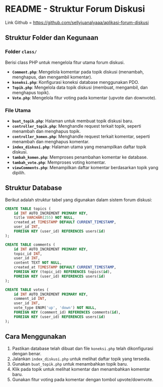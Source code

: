 # README - Struktur Forum Diskusi

Link Github = https://github.com/sellyjuanalyaaa/aplikasi-forum-diskusi

## Struktur Folder dan Kegunaan

### **Folder `class/`**
Berisi class PHP untuk mengelola fitur utama forum diskusi.

- **`Comment.php`**: Mengelola komentar pada topik diskusi (menambah, menghapus, dan mengambil komentar).
- **`koneksi.php`**: Konfigurasi koneksi database menggunakan PDO.
- **`Topik.php`**: Mengelola data topik diskusi (membuat, mengambil, dan menghapus topik).
- **`Vote.php`**: Mengelola fitur voting pada komentar (upvote dan downvote).

### **File Utama**
- **`buat_topik.php`**: Halaman untuk membuat topik diskusi baru.
- **`controller_topik.php`**: Menghandle request terkait topik, seperti menambah dan menghapus topik.
- **`controller_komen.php`**: Menghandle request terkait komentar, seperti menambah dan menghapus komentar.
- **`index_diskusi.php`**: Halaman utama yang menampilkan daftar topik diskusi.
- **`tambah_komen.php`**: Memproses penambahan komentar ke database.
- **`tambah_vote.php`**: Memproses voting komentar.
- **`viewComments.php`**: Menampilkan daftar komentar berdasarkan topik yang dipilih.

## Struktur Database
Berikut adalah struktur tabel yang digunakan dalam sistem forum diskusi:

```sql
CREATE TABLE topics (
    id INT AUTO_INCREMENT PRIMARY KEY,
    title VARCHAR(255) NOT NULL,
    created_at TIMESTAMP DEFAULT CURRENT_TIMESTAMP,
    user_id INT,
    FOREIGN KEY (user_id) REFERENCES users(id)
);

CREATE TABLE comments (
    id INT AUTO_INCREMENT PRIMARY KEY,
    topic_id INT,
    user_id INT,
    content TEXT NOT NULL,
    created_at TIMESTAMP DEFAULT CURRENT_TIMESTAMP,
    FOREIGN KEY (topic_id) REFERENCES topics(id),
    FOREIGN KEY (user_id) REFERENCES users(id)
);

CREATE TABLE votes (
    id INT AUTO_INCREMENT PRIMARY KEY,
    comment_id INT,
    user_id INT,
    vote_type ENUM('up', 'down') NOT NULL,
    FOREIGN KEY (comment_id) REFERENCES comments(id),
    FOREIGN KEY (user_id) REFERENCES users(id)
);
```

## Cara Menggunakan
1. Pastikan database telah dibuat dan file `koneksi.php` telah dikonfigurasi dengan benar.
2. Jalankan `index_diskusi.php` untuk melihat daftar topik yang tersedia.
3. Gunakan `buat_topik.php` untuk menambahkan topik baru.
4. Klik pada topik untuk melihat komentar dan menambahkan komentar baru.
5. Gunakan fitur voting pada komentar dengan tombol upvote/downvote.

